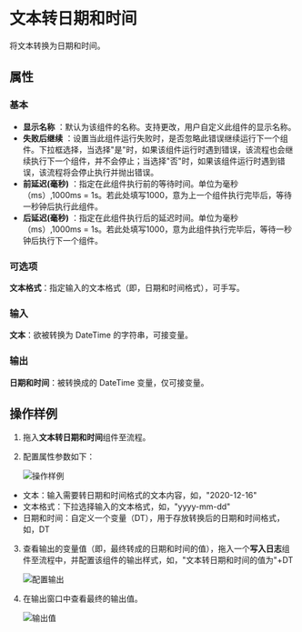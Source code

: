 # 文本转日期和时间
将文本转换为日期和时间。

## 属性

### 基本
- **显示名称** ：默认为该组件的名称。支持更改，用户自定义此组件的显示名称。
- **失败后继续** ：设置当此组件运行失败时，是否忽略此错误继续运行下一个组件。下拉框选择，当选择"是"时，如果该组件运行时遇到错误，该流程也会继续执行下一个组件，并不会停止；当选择"否"时，如果该组件运行时遇到错误，该流程将会停止执行并抛出错误。
- **前延迟(毫秒)** ：指定在此组件执行前的等待时间。单位为毫秒（ms）,1000ms = 1s。若此处填写1000，意为上一个组件执行完毕后，等待一秒钟后执行此组件。
- **后延迟(毫秒)** ：指定在此组件执行后的延迟时间。单位为毫秒（ms）,1000ms = 1s。若此处填写1000，意为此组件执行完毕后，等待一秒钟后执行下一个组件。
### 可选项
**文本格式**：指定输入的文本格式（即，日期和时间格式），可手写。

### 输入

**文本**：欲被转换为 DateTime 的字符串，可接变量。

### 输出

**日期和时间**：被转换成的 DateTime 变量，仅可接变量。

## 操作样例
1. 拖入**文本转日期和时间**组件至流程。
2. 配置属性参数如下：
   
   ![操作样例](https://docimages.blob.core.chinacloudapi.cn/images/Activities/texttodatetime20201216.png)

 - 文本：输入需要转日期和时间格式的文本内容，如，"2020-12-16"
 - 文本格式：下拉选择输入的文本格式，如，"yyyy-mm-dd"
 - 日期和时间：自定义一个变量（DT），用于存放转换后的日期和时间格式，如，DT

3. 查看输出的变量值（即，最终转成的日期和时间的值），拖入一个**写入日志**组件至流程中，并配置该组件的输出样式，如，"文本转日期和时间的值为"+DT
   
   ![配置输出](https://docimages.blob.core.chinacloudapi.cn/images/Activities/outputdate20201216.png)

4. 在输出窗口中查看最终的输出值。
   
   ![输出值](https://docimages.blob.core.chinacloudapi.cn/images/Activities/logscreen20201216.png)